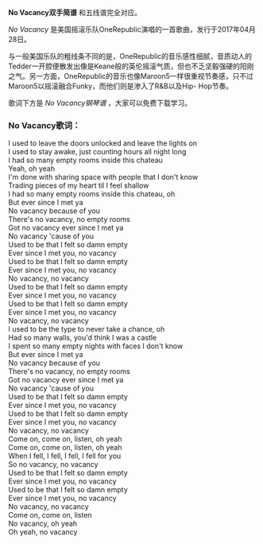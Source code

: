 

**No Vacancy双手简谱** 和五线谱完全对应。

_No Vacancy_ 是美国摇滚乐队OneRepublic演唱的一首歌曲，发行于2017年04月28日。

与一般美国乐队的粗线条不同的是，OneRepublic的音乐感性细腻，音质动人的Tedder一开腔便散发出像是Keane般的英伦摇滚气质，但也不乏坚毅强硬的阳刚之气。另一方面，OneRepublic的音乐也像Maroon5一样很重视节奏感，只不过Maroon5以摇滚融合Funky，而他们则是渗入了R&B以及Hip-
Hop节奏。

歌词下方是 _No Vacancy钢琴谱_ ，大家可以免费下载学习。

### No Vacancy歌词：

I used to leave the doors unlocked and leave the lights on  
I used to stay awake, just counting hours all night long  
I had so many empty rooms inside this chateau  
Yeah, oh yeah  
I'm done with sharing space with people that I don't know  
Trading pieces of my heart til I feel shallow  
I had so many empty rooms inside this chateau, oh  
But ever since I met ya  
No vacancy because of you  
There's no vacancy, no empty rooms  
Got no vacancy ever since I met ya  
No vacancy 'cause of you  
Used to be that I felt so damn empty  
Ever since I met you, no vacancy  
Used to be that I felt so damn empty  
Ever since I met you, no vacancy  
No vacancy, no vacancy  
Used to be that I felt so damn empty  
Ever since I met you, no vacancy  
Used to be that I felt so damn empty  
Ever since I met you, no vacancy  
No vacancy, no vacancy  
I used to be the type to never take a chance, oh  
Had so many walls, you'd think I was a castle  
I spent so many empty nights with faces I don't know  
But ever since I met ya  
No vacancy because of you  
There's no vacancy, no empty rooms  
Got no vacancy ever since I met ya  
No vacancy 'cause of you  
Used to be that I felt so damn empty  
Ever since I met you, no vacancy  
Used to be that I felt so damn empty  
Ever since I met you, no vacancy  
No vacancy, no vacancy  
Come on, come on, listen, oh yeah  
Come on, come on, listen, oh yeah  
When I fell, I fell, I fell, I fell for you  
So no vacancy, no vacancy  
Used to be that I felt so damn empty  
Ever since I met you, no vacancy  
Used to be that I felt so damn empty  
Ever since I met you, no vacancy  
No vacancy, no vacancy  
Come on, come on, listen  
No vacancy, oh yeah  
Oh yeah, no vacancy

